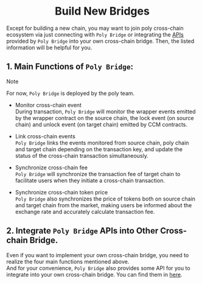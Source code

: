 <h1 align="center">Build New Bridges</h1>

Except for building a new chain, you may want to join 
poly cross-chain ecosystem via just connecting with `Poly Bridge` or integrating the [APIs](bridge.md) provided by `Poly Bridge` into your own cross-chain bridge.
Then, the listed information will be helpful for you. 

## 1. Main Functions of `Poly Bridge`:

> [!NOTE]
> For now, `Poly Bridge` is deployed by the poly team.

* Monitor cross-chain event  
During transaction, `Poly Bridge` will monitor the wrapper events emitted by the wrapper contract on the source chain, the lock event (on source chain) and unlock event (on target chain) emitted by CCM contracts.


* Link cross-chain events  
`Poly Bridge` links the events monitored from source chain, poly chain and target chain depending on the transaction key, and update the status of the cross-chain transaction simultaneously.


* Synchronize cross-chain fee  
`Poly Bridge` will synchronize the transaction fee of target chain to facilitate users when they initiate a cross-chain transaction. 


* Synchronize cross-chain token price  
`Poly Bridge` also synchronizes the price of tokens both on source chain and target chain from the market, making users be informed about the exchange rate and accurately calculate transaction fee.

## 2. Integrate `Poly Bridge` APIs into Other Cross-chain Bridge.
Even if you want to implement your own cross-chain bridge, you need to realize the four main functions mentioned above.  
And for your convenience, `Poly Bridge`  also provides some API for you to integrate into your own cross-chain bridge.
You can find them in [here](bridge.md).




